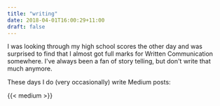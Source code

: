 ```yaml
---
title: "writing"
date: 2018-04-01T16:00:29+11:00
draft: false
---
```


I was looking through my high school scores the other day and was surprised to find that I almost got full marks for Written Communication somewhere. I've always been a fan of story telling, but don't write that much anymore.

These days I do (very occasionally) write Medium posts:

{{< medium >}}
